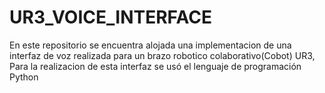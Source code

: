 # UR3_VOICE_INTERFACE

En este repositorio se encuentra alojada una implementacion de una interfaz de voz realizada para un brazo robotico colaborativo(Cobot) UR3, 
Para la realizacion de esta interfaz se usó el lenguaje de programación Python
